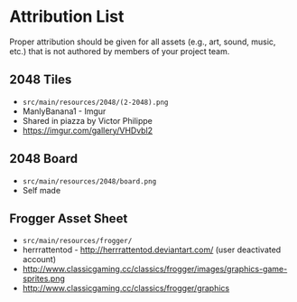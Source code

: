 # Attribution List

Proper attribution should be given for all assets (e.g., art, sound, music, etc.) that is not
authored by members of your project team.

## 2048 Tiles
* `src/main/resources/2048/(2-2048).png`
* ManlyBanana1 - Imgur
* Shared in piazza by Victor Philippe
* https://imgur.com/gallery/VHDvbl2

## 2048 Board
* `src/main/resources/2048/board.png`
* Self made

## Frogger Asset Sheet
* `src/main/resources/frogger/`
* herrrattentod - http://herrrattentod.deviantart.com/ (user deactivated account)
* http://www.classicgaming.cc/classics/frogger/images/graphics-game-sprites.png
* http://www.classicgaming.cc/classics/frogger/graphics
